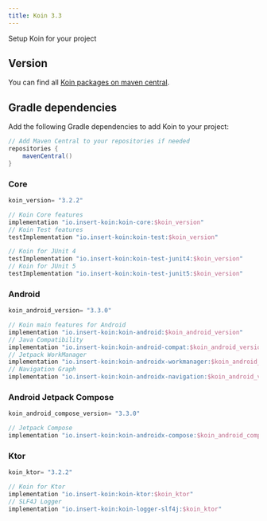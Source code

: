 ```yaml
---
title: Koin 3.3
---
```


 Setup Koin for your project 

## Version

You can find all [Koin packages on maven central](https://search.maven.org/search?q=io.insert-koin).

## Gradle dependencies

Add the following Gradle dependencies to add Koin to your project:

```groovy
// Add Maven Central to your repositories if needed
repositories {
    mavenCentral()
}
```

### **Core**

```groovy
koin_version= "3.2.2"
```

```groovy
// Koin Core features
implementation "io.insert-koin:koin-core:$koin_version"
// Koin Test features
testImplementation "io.insert-koin:koin-test:$koin_version"

// Koin for JUnit 4
testImplementation "io.insert-koin:koin-test-junit4:$koin_version"
// Koin for JUnit 5
testImplementation "io.insert-koin:koin-test-junit5:$koin_version"
```

### **Android**

```groovy
koin_android_version= "3.3.0"
```

```groovy
// Koin main features for Android
implementation "io.insert-koin:koin-android:$koin_android_version"
// Java Compatibility
implementation "io.insert-koin:koin-android-compat:$koin_android_version"
// Jetpack WorkManager
implementation "io.insert-koin:koin-androidx-workmanager:$koin_android_version"
// Navigation Graph
implementation "io.insert-koin:koin-androidx-navigation:$koin_android_version"
```

### **Android Jetpack Compose**

```groovy
koin_android_compose_version= "3.3.0"
```

```groovy
// Jetpack Compose
implementation "io.insert-koin:koin-androidx-compose:$koin_android_compose_version"
```


### **Ktor**

```groovy
koin_ktor= "3.2.2"
```

```groovy
// Koin for Ktor 
implementation "io.insert-koin:koin-ktor:$koin_ktor"
// SLF4J Logger
implementation "io.insert-koin:koin-logger-slf4j:$koin_ktor"
```
